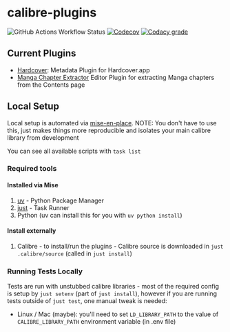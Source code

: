 # calibre-plugins

![GitHub Actions Workflow Status](https://img.shields.io/github/actions/workflow/status/RobBrazier/calibre-plugins/build.yaml)
[![Codecov](https://img.shields.io/codecov/c/gh/RobBrazier/calibre-plugins)](https://app.codecov.io/gh/RobBrazier/calibre-plugins)
[![Codacy grade](https://img.shields.io/codacy/grade/11d6e5b88f054995b0321f5437042cf4)](https://app.codacy.com/gh/RobBrazier/calibre-plugins/dashboard)

## Current Plugins

- [Hardcover](./plugins/hardcover/): Metadata Plugin for Hardcover.app
- [Manga Chapter Extractor](./plugins/manga-chapters/) Editor Plugin for
extracting Manga chapters from the Contents page

## Local Setup

Local setup is automated via [mise-en-place](https://mise.jdx.dev/).
NOTE: You don't have to use this, just makes things more reproducible and
isolates your main calibre library from development

You can see all available scripts with `task list`

### Required tools

#### Installed via Mise

1. [uv](https://docs.astral.sh/uv/) - Python Package Manager
2. [just](https://just.systems) - Task Runner
3. Python (uv can install this for you with `uv python install`)

#### Install externally

1. Calibre - to install/run the plugins - Calibre source is downloaded in
   `just .calibre/source` (called in `just install`)

### Running Tests Locally

Tests are run with unstubbed calibre libraries - most of the required config is
setup by `just setenv` (part of `just install`), however if you are running
tests outside of `just test`, one manual tweak is needed:

- Linux / Mac (maybe): you'll need to set `LD_LIBRARY_PATH` to the value of
  `CALIBRE_LIBRARY_PATH` environment variable (in .env file)
